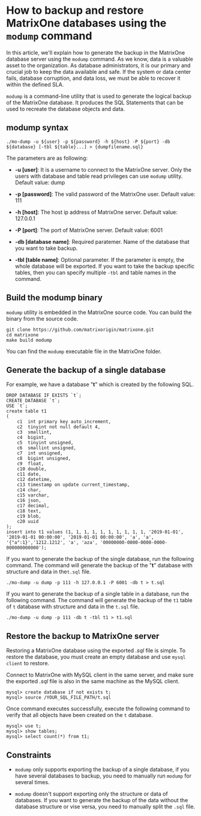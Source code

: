 # How to backup and restore MatrixOne databases using the `modump` command

In this article, we'll explain how to generate the backup in the MatrixOne database server using the `modump` command. As we know, data is a valuable asset to the organization. As database administrators, it is our primary and crucial job to keep the data available and safe. If the system or data center fails, database corruption, and data loss, we must be able to recover it within the defined SLA.

`modump` is a command-line utility that is used to generate the logical backup of the MatrixOne database. It produces the SQL Statements that can be used to recreate the database objects and data.

## modump syntax

```
./mo-dump -u ${user} -p ${password} -h ${host} -P ${port} -db ${database} [-tbl ${table}...] > {dumpfilename.sql}
```

The parameters are as following:

- **-u [user]**: It is a username to connect to the MatrixOne server. Only the users with database and table read privileges can use `modump` utility. Default value: dump

- **-p [password]**: The valid password of the MatrixOne user. Default value: 111

- **-h [host]**: The host ip address of MatrixOne server. Default value: 127.0.0.1

- **-P [port]**: The port of MatrixOne server. Default value: 6001

- **-db [database name]**: Required paratemer. Name of the database that you want to take backup.

- **-tbl [table name]**: Optional parameter. If the parameter is empty, the whole database will be exported. If you want to take the backup specific tables, then you can specify multiple `-tbl` and table names in the command.

## Build the modump binary

`modump` utility is embedded in the MatrixOne source code. You can build the binary from the source code.

```
git clone https://github.com/matrixorigin/matrixone.git
cd matrixone
make build modump
```

You can find the `modump` executable file in the MatrixOne folder.

## Generate the backup of a single database

For example, we have a database "**t**" which is created by the following SQL.

```
DROP DATABASE IF EXISTS `t`;
CREATE DATABASE `t`;
USE `t`;
create table t1
(
    c1  int primary key auto_increment,
    c2  tinyint not null default 4,
    c3  smallint,
    c4  bigint,
    c5  tinyint unsigned,
    c6  smallint unsigned,
    c7  int unsigned,
    c8  bigint unsigned,
    c9  float,
    c10 double,
    c11 date,
    c12 datetime,
    c13 timestamp on update current_timestamp,
    c14 char,
    c15 varchar,
    c16 json,
    c17 decimal,
    c18 text,
    c19 blob,
    c20 uuid
);
insert into t1 values (1, 1, 1, 1, 1, 1, 1, 1, 1, 1, '2019-01-01', '2019-01-01 00:00:00', '2019-01-01 00:00:00', 'a', 'a', '{"a":1}','1212.1212', 'a', 'aza', '00000000-0000-0000-0000-000000000000');
```

If you want to generate the backup of the single database, run the following command. The command will generate the backup of the "**t**" database with structure and data in the`t.sql` file.

```
./mo-dump -u dump -p 111 -h 127.0.0.1 -P 6001 -db t > t.sql
```

If you want to generate the backup of a single table in a database, run the following command. The command will generate the backup of the `t1` table of  `t` database with structure and data in the `t.sql` file.

```
./mo-dump -u dump -p 111 -db t -tbl t1 > t1.sql
```

## Restore the backup to MatrixOne server

Restoring a MatrixOne database using the exported *.sql* file is simple. To restore the database, you must create an empty database and use `mysql client` to restore.

Connect to MatrixOne with MySQL client in the same server, and make sure the exported *.sql* file is also in the same machine as the MySQL client.

```
mysql> create database if not exists t;
mysql> source /YOUR_SQL_FILE_PATH/t.sql
```

Once command executes successfully, execute the following command to verify that all objects have been created on the `t` database.

```
mysql> use t;
mysql> show tables;
mysql> select count(*) from t1;
```

## Constraints

* `modump` only supports exporting the backup of a single database, if you have several databases to backup, you need to manually run `modump` for several times.

* `modump` doesn't support exporting only the structure or data of databases. If you want to generate the backup of the data without the database structure or vise versa, you need to manually split the `.sql` file.
